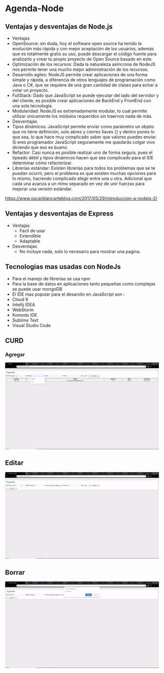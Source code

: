 # Agenda-Node
## Ventajas y desventajas de Node.js
* Ventajas
 * OpenSource: sin duda, hoy el software open source ha tenido la evolución más rápida y con mejor aceptación de los usuarios, además que es totalmente gratis su uso, puede descargar el código fuente para analizarlo y crear tu propio proyecto de Open Source basado en este.
 * Optimización de los recursos: Dada la naturaleza asíncrona de NodeJS nos permite tener una mucho mejor administración de los recursos.
 * Desarrollo agiles: NodeJS permite crear aplicaciones de una forma simple y rápida, a diferencia de otros lenguajes de programación como Java o C#, que se requiere de una gran cantidad de clases para echar a volar un proyecto.
 * FullStack: Dado que JavaScript se puede ejecutar del lado del servidor y del cliente, es posible crear aplicaciones de BackEnd y FrontEnd con una sola tecnología.
 * Modularidad: NodeJS es extremadamente modular, lo cual permite utilizar únicamente los módulos requeridos sin traernos nada de más.
* Desventajas
 * Tipos dinámicos: JavaScript permite enviar como parámetro un objeto que no tiene definición, solo abres y cierres llaves {} y dentro pones lo que sea, lo que hace muy complicado saber que valores puedes enviar. Si eres programador JavaScript seguramente me quedarás colgar vivo diciendo que eso es bueno.
 * Refactor: Casi nunca es posible realizar uno de forma segura, pues el tipeado débil y tipos dinámicos hacen que sea complicado para el IDE determinar cómo refactorizar.
 * Librerías estándar: Existen librerías para todos los problemas que se te puedan ocurrir, pero el problema es que existen muchas opciones para lo mismo, haciendo complicado elegir entre una u otra. Adicional que cada una avanza a un ritmo separado en vez de unir fuerzas para mejorar una versión estándar.
  
https://www.oscarblancarteblog.com/2017/05/29/introduccion-a-nodejs-2/

## Ventajas y desventajas de Express
* Ventajas
  * Facil de usar
  * Extendible
  * Adaptable
* Desventajas
  * No incluye nada, solo lo necesario para mostrar una pagina.

## Tecnologias mas usadas con NodeJs
* Para el manejo de librerias se usa npm
* Para la base de datos en aplicaciones tanto pequeñas como complejas se puede usar mongoDB
* El IDE mas popular para el desarollo en JavaScript son :
 * Cloud 9
 * Intellij IDEA
 * WebStorm
 * Komodo IDE
 * Sublime Text
 * Visual Studio Code

## CURD
### Agregar
![alt text](https://github.com/duxifer/Agenda-Python/blob/master/Imagenes/crearPy.gif?raw=true)
## Editar
![alt text](https://github.com/duxifer/Agenda-Python/blob/master/Imagenes/actualizarPy.gif?raw=true)
## Borrar
![alt text](https://github.com/duxifer/Agenda-Python/blob/master/Imagenes/borrarPy.gif?raw=true)
